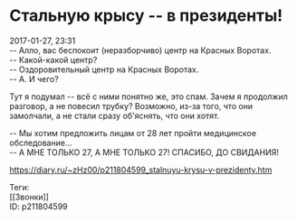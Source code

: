 Стальную крысу -- в президенты!
================================

   
 2017-01-27, 23:31   
  -- Алло, вас беспокоит (неразборчиво) центр на Красных Воротах.   
 -- Какой-какой центр?   
 -- Оздоровительный центр на Красных Воротах.   
 -- А. И чего?   
   
 Тут я подумал -- всё с ними понятно же, это спам. Зачем я продолжил разговор, а не повесил трубку? Возможно, из-за того, что они замолчали, а не стали сразу об'яснять, что они хотят.   
   
 -- Мы хотим предложить лицам от 28 лет пройти медицинское обследование...   
 -- А МНЕ ТОЛЬКО 27, А МНЕ ТОЛЬКО 27! СПАСИБО, ДО СВИДАНИЯ!   
    
 <https://diary.ru/~zHz00/p211804599_stalnuyu-krysu-v-prezidenty.htm>   
   
 Теги:   
 [[Звонки]]   
 ID: p211804599